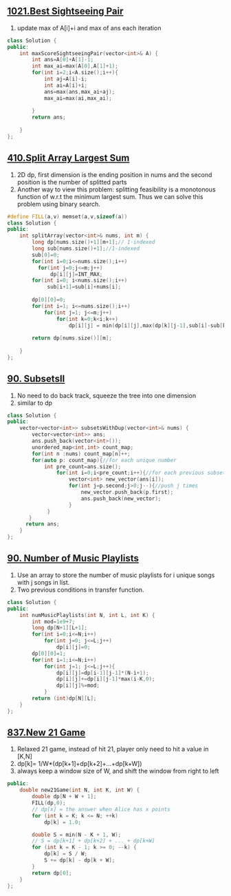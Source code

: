 ## [1021.Best Sightseeing Pair](https://leetcode.com/contest/weekly-contest-129/problems/best-sightseeing-pair/)
1. update max of A[i]+i and max of ans each iteration
```c++
class Solution {
public:
    int maxScoreSightseeingPair(vector<int>& A) {
        int ans=A[0]+A[1]-1;
        int max_ai=max(A[0],A[1]+1);
        for(int i=2;i<A.size();i++){
            int aj=A[i]-i;
            int ai=A[i]+i;
            ans=max(ans,max_ai+aj);
            max_ai=max(ai,max_ai);
            
        }
        return ans;
        
    }
};
```

## [410.Split Array Largest Sum](https://leetcode.com/problems/split-array-largest-sum/)
1. 2D dp, first dimension is the ending position in nums and the second position is the number of splitted parts 
2. Another way to view this problem: splitting feasibility is a monotonous function of w.r.t the minimum largest sum.
Thus we can solve this problem using binary search.
```c++
#define FILL(a,v) memset(a,v,sizeof(a))
class Solution {
public:
    int splitArray(vector<int>& nums, int m) {
        long dp[nums.size()+1][m+1];// 1-indexed
        long sub[nums.size()+1];//1-indexed
        sub[0]=0;
        for(int i=0;i<=nums.size();i++)
          for(int j=0;j<=m;j++)
              dp[i][j]=INT_MAX;
        for(int i=0; i<nums.size();i++)
             sub[i+1]=sub[i]+nums[i];
        
        dp[0][0]=0;
        for(int i=1; i<=nums.size();i++)
            for(int j=1; j<=m;j++)
                for(int k=0;k<i;k++)
                    dp[i][j] = min(dp[i][j],max(dp[k][j-1],sub[i]-sub[k]));
         
        return dp[nums.size()][m];
         
    }
};
```


## [90. SubsetsII](https://leetcode.com/problems/subsets-ii/)
1. No need to do back track, squeeze the tree into one dimension
2. similar to dp

```c++
class Solution {
public:
    vector<vector<int>> subsetsWithDup(vector<int>& nums) {
        vector<vector<int>> ans;
        ans.push_back(vector<int>());
        unordered_map<int,int> count_map;
        for(int n :nums) count_map[n]++;
        for(auto p: count_map){//for each unique number
            int pre_count=ans.size();       
                for(int i=0;i<pre_count;i++){//for each previous subset
                    vector<int> new_vector(ans[i]);
                    for(int j=p.second;j>0;j--){//push j times
                        new_vector.push_back(p.first);
                        ans.push_back(new_vector);
                    }
             }
       }
      return ans;
    }
};
```

## [90. Number of Music Playlists](https://leetcode.com/problems/number-of-music-playlists/)
1. Use an array to store the number of music playlists for i unique songs with j songs in list.
2. Two previous conditions in transfer function. 
```c++
class Solution {
public:
    int numMusicPlaylists(int N, int L, int K) {
        int mod=1e9+7;
        long dp[N+1][L+1];
        for(int i=0;i<=N;i++)
            for(int j=0; j<=L;j++)
                dp[i][j]=0;
        dp[0][0]=1;
        for(int i=1;i<=N;i++)
            for(int j=1; j<=L;j++){
                dp[i][j]=dp[i-1][j-1]*(N-i+1);
                dp[i][j]+=dp[i][j-1]*max(i-K,0);
                dp[i][j]%=mod;
            }
        return (int)dp[N][L];
    }
};
```

## [837.New 21 Game](https://leetcode.com/problems/new-21-game/)
1. Relaxed 21 game, instead of hit 21, player only need to hit a value in [K,N]
2. dp[k]= 1/W*(dp[k+1]+dp[k+2]+...+dp[k+W])
3. always keep a window size of W, and shift the window from right to left
```c++
public:
    double new21Game(int N, int K, int W) {
        double dp[N + W + 1];
        FILL(dp,0);
        // dp[x] = the answer when Alice has x points
        for (int k = K; k <= N; ++k)
            dp[k] = 1.0;

        double S = min(N - K + 1, W);
        // S = dp[k+1] + dp[k+2] + ... + dp[k+W]
        for (int k = K - 1; k >= 0; --k) {
            dp[k] = S / W;
            S += dp[k] - dp[k + W];
        }
        return dp[0];
    }
};
```
